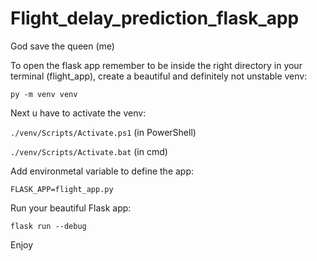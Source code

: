 # Flight_delay_prediction_flask_app
God save the queen (me)

To open the flask app remember to be inside the right directory in your terminal (flight_app), create a beautiful and definitely not unstable venv: 

`py -m venv venv`

Next u have to activate the venv:

`./venv/Scripts/Activate.ps1` (in PowerShell) 

`./venv/Scripts/Activate.bat` (in cmd)

Add environmetal variable to define the app:

`FLASK_APP=flight_app.py`

Run your beautiful Flask app:

`flask run --debug`

Enjoy
